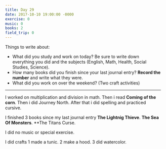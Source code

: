 ```yaml
---
title: Day 29
date: 2017-10-10 19:00:00 -0000
exercise: 0
music: 0
books: 2
field_trip: 0
---
```

Things to write about:

* What did you study and work on today? Be sure to write down everything you did and the subjects (English, Math, Health, Social Studies, Science).
* How many books did you finish since your last journal entry? **Record the number** and write what they were.
* What did you work on over the weekend? (Two craft activities)

***

I worked on multiplication and division in math. Then i read **Coming of the corn**. Then i did Journey North. After that i did spelling and practiced cursive.

I finished 3 books since my last journal entry **The Lightnig Thieve**. **The Sea Of Monsters**. **The Titans Curse.

I did no music or special exercise.

I did crafts 1 made a tunic. 2 make a hood. 3 did watercolor.
